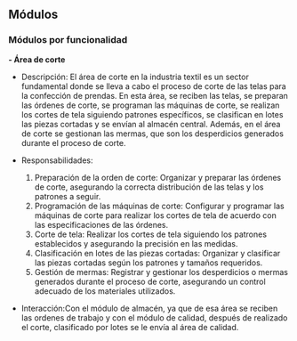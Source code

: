 ## Módulos

### Módulos por funcionalidad

**- Área de corte**

  - Descripción: El área de corte en la industria textil es un sector fundamental donde se lleva a cabo el proceso de corte de las telas para la confección de prendas. En esta área, se reciben las telas, se preparan las órdenes de corte, se programan las máquinas de corte, se realizan los cortes de tela siguiendo patrones específicos, se clasifican en lotes las piezas cortadas y se envían al almacén central. Además, en el área de corte se gestionan las mermas, que son los desperdicios generados durante el proceso de corte.
    
  - Responsabilidades:
    1.	Preparación de la orden de corte: Organizar y preparar las órdenes de corte, asegurando la correcta distribución de las telas y los patrones a seguir.
    2.	Programación de las máquinas de corte: Configurar y programar las máquinas de corte para realizar los cortes de tela de acuerdo con las especificaciones de las órdenes.
    3.	Corte de tela: Realizar los cortes de tela siguiendo los patrones establecidos y asegurando la precisión en las medidas.
    4.	Clasificación en lotes de las piezas cortadas: Organizar y clasificar las piezas cortadas según los patrones y tamaños requeridos.
    5.	Gestión de mermas: Registrar y gestionar los desperdicios o mermas generados durante el proceso de corte, asegurando un control adecuado de los materiales utilizados.
    
  - Interacción:Con el módulo de almacén, ya que de esa área se reciben las ordenes de trabajo y con el módulo de calidad, después de realizado el corte, clasificado por lotes se le envía al área de calidad.
